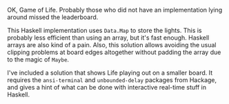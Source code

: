 OK, Game of Life. Probably those who did not have an
implementation lying around missed the leaderboard.

This Haskell implementation uses `Data.Map` to store the
lights. This is probably less efficient than using an array,
but it's fast enough. Haskell arrays are also kind of a
pain. Also, this solution allows avoiding the usual clipping
problems at board edges altogether without padding the array
due to the magic of `Maybe`.

I've included a solution that shows Life playing out on a
smaller board. It requires the `ansi-terminal` and
`unbounded-delay` packages from Hackage, and gives a hint of
what can be done with interactive real-time stuff in
Haskell.
